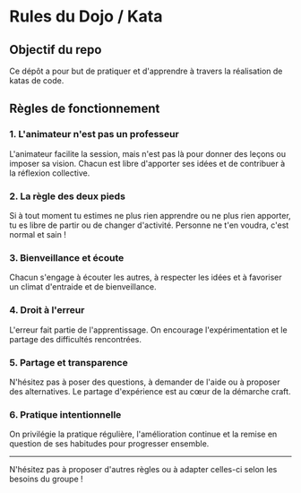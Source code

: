 # Rules du Dojo / Kata

## Objectif du repo
Ce dépôt a pour but de pratiquer et d'apprendre à travers la réalisation de katas de code.

## Règles de fonctionnement

### 1. L'animateur n'est pas un professeur
L'animateur facilite la session, mais n'est pas là pour donner des leçons ou imposer sa vision. Chacun est libre d'apporter ses idées et de contribuer à la réflexion collective.

### 2. La règle des deux pieds
Si à tout moment tu estimes ne plus rien apprendre ou ne plus rien apporter, tu es libre de partir ou de changer d'activité. Personne ne t'en voudra, c'est normal et sain !

### 3. Bienveillance et écoute
Chacun s'engage à écouter les autres, à respecter les idées et à favoriser un climat d'entraide et de bienveillance.

### 4. Droit à l'erreur
L'erreur fait partie de l'apprentissage. On encourage l'expérimentation et le partage des difficultés rencontrées.

### 5. Partage et transparence
N'hésitez pas à poser des questions, à demander de l'aide ou à proposer des alternatives. Le partage d'expérience est au cœur de la démarche craft.

### 6. Pratique intentionnelle
On privilégie la pratique régulière, l'amélioration continue et la remise en question de ses habitudes pour progresser ensemble.

---

N'hésitez pas à proposer d'autres règles ou à adapter celles-ci selon les besoins du groupe !
